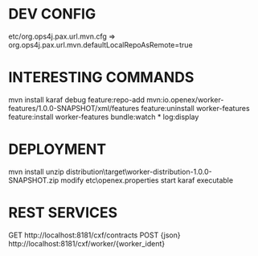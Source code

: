 # DEV CONFIG
etc/org.ops4j.pax.url.mvn.cfg => org.ops4j.pax.url.mvn.defaultLocalRepoAsRemote=true

# INTERESTING COMMANDS
mvn install
karaf debug
feature:repo-add mvn:io.openex/worker-features/1.0.0-SNAPSHOT/xml/features
feature:uninstall worker-features
feature:install worker-features
bundle:watch *
log:display

# DEPLOYMENT
mvn install
unzip distribution\target\worker-distribution-1.0.0-SNAPSHOT.zip
modify etc\openex.properties
start karaf executable

# REST SERVICES
GET http://localhost:8181/cxf/contracts
POST {json} http://localhost:8181/cxf/worker/{worker_ident}